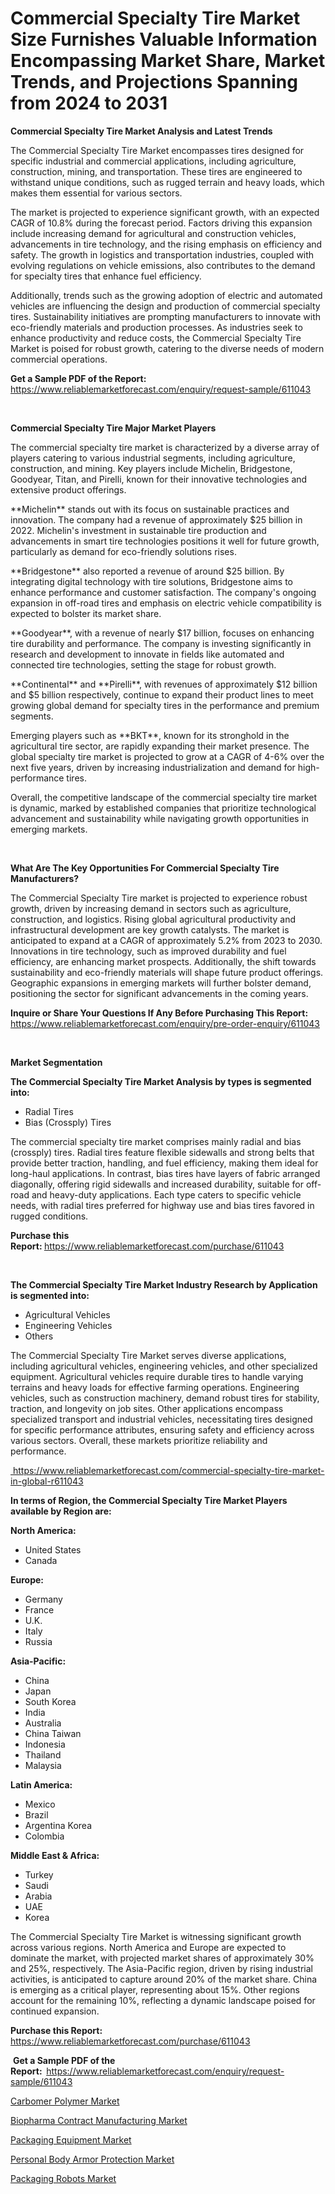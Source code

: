 <p><h1>Commercial Specialty Tire Market Size Furnishes Valuable Information Encompassing Market Share, Market Trends, and Projections Spanning from 2024 to 2031</h1></p><p><strong>Commercial Specialty Tire Market Analysis and Latest Trends</strong></p>
<p><p>The Commercial Specialty Tire Market encompasses tires designed for specific industrial and commercial applications, including agriculture, construction, mining, and transportation. These tires are engineered to withstand unique conditions, such as rugged terrain and heavy loads, which makes them essential for various sectors.</p><p>The market is projected to experience significant growth, with an expected CAGR of 10.8% during the forecast period. Factors driving this expansion include increasing demand for agricultural and construction vehicles, advancements in tire technology, and the rising emphasis on efficiency and safety. The growth in logistics and transportation industries, coupled with evolving regulations on vehicle emissions, also contributes to the demand for specialty tires that enhance fuel efficiency.</p><p>Additionally, trends such as the growing adoption of electric and automated vehicles are influencing the design and production of commercial specialty tires. Sustainability initiatives are prompting manufacturers to innovate with eco-friendly materials and production processes. As industries seek to enhance productivity and reduce costs, the Commercial Specialty Tire Market is poised for robust growth, catering to the diverse needs of modern commercial operations.</p></p>
<p><strong>Get a Sample PDF of the Report:&nbsp;</strong> <a href="https://www.reliablemarketforecast.com/enquiry/request-sample/611043?utm_campaign=1108&utm_medium=2&utm_source=Github&utm_content=ia&utm_term=18112024&utm_id=commercial-specialty-tire">https://www.reliablemarketforecast.com/enquiry/request-sample/611043</a></p>
<p>&nbsp;</p>
<p><strong>Commercial Specialty Tire Major Market Players</strong></p>
<p><p>The commercial specialty tire market is characterized by a diverse array of players catering to various industrial segments, including agriculture, construction, and mining. Key players include Michelin, Bridgestone, Goodyear, Titan, and Pirelli, known for their innovative technologies and extensive product offerings.</p><p>**Michelin** stands out with its focus on sustainable practices and innovation. The company had a revenue of approximately $25 billion in 2022. Michelin's investment in sustainable tire production and advancements in smart tire technologies positions it well for future growth, particularly as demand for eco-friendly solutions rises.</p><p>**Bridgestone** also reported a revenue of around $25 billion. By integrating digital technology with tire solutions, Bridgestone aims to enhance performance and customer satisfaction. The company's ongoing expansion in off-road tires and emphasis on electric vehicle compatibility is expected to bolster its market share.</p><p>**Goodyear**, with a revenue of nearly $17 billion, focuses on enhancing tire durability and performance. The company is investing significantly in research and development to innovate in fields like automated and connected tire technologies, setting the stage for robust growth.</p><p>**Continental** and **Pirelli**, with revenues of approximately $12 billion and $5 billion respectively, continue to expand their product lines to meet growing global demand for specialty tires in the performance and premium segments.</p><p>Emerging players such as **BKT**, known for its stronghold in the agricultural tire sector, are rapidly expanding their market presence. The global specialty tire market is projected to grow at a CAGR of 4-6% over the next five years, driven by increasing industrialization and demand for high-performance tires.</p><p>Overall, the competitive landscape of the commercial specialty tire market is dynamic, marked by established companies that prioritize technological advancement and sustainability while navigating growth opportunities in emerging markets.</p></p>
<p>&nbsp;</p>
<p><strong>What Are The Key Opportunities For Commercial Specialty Tire Manufacturers?</strong></p>
<p><p>The Commercial Specialty Tire market is projected to experience robust growth, driven by increasing demand in sectors such as agriculture, construction, and logistics. Rising global agricultural productivity and infrastructural development are key growth catalysts. The market is anticipated to expand at a CAGR of approximately 5.2% from 2023 to 2030. Innovations in tire technology, such as improved durability and fuel efficiency, are enhancing market prospects. Additionally, the shift towards sustainability and eco-friendly materials will shape future product offerings. Geographic expansions in emerging markets will further bolster demand, positioning the sector for significant advancements in the coming years.</p></p>
<p><strong>Inquire or Share Your Questions If Any Before Purchasing This Report:</strong> <a href="https://www.reliablemarketforecast.com/enquiry/pre-order-enquiry/611043?utm_campaign=1108&utm_medium=2&utm_source=Github&utm_content=ia&utm_term=18112024&utm_id=commercial-specialty-tire">https://www.reliablemarketforecast.com/enquiry/pre-order-enquiry/611043</a></p>
<p>&nbsp;</p>
<p><strong>Market Segmentation</strong></p>
<p><strong>The Commercial Specialty Tire Market Analysis by types is segmented into:</strong></p>
<p><ul><li>Radial Tires</li><li>Bias (Crossply) Tires</li></ul></p>
<p><p>The commercial specialty tire market comprises mainly radial and bias (crossply) tires. Radial tires feature flexible sidewalls and strong belts that provide better traction, handling, and fuel efficiency, making them ideal for long-haul applications. In contrast, bias tires have layers of fabric arranged diagonally, offering rigid sidewalls and increased durability, suitable for off-road and heavy-duty applications. Each type caters to specific vehicle needs, with radial tires preferred for highway use and bias tires favored in rugged conditions.</p></p>
<p><strong>Purchase this Report:&nbsp;</strong><a href="https://www.reliablemarketforecast.com/purchase/611043?utm_campaign=1108&utm_medium=2&utm_source=Github&utm_content=ia&utm_term=18112024&utm_id=commercial-specialty-tire">https://www.reliablemarketforecast.com/purchase/611043</a></p>
<p>&nbsp;</p>
<p><strong>The Commercial Specialty Tire Market Industry Research by Application is segmented into:</strong></p>
<p><ul><li>Agricultural Vehicles</li><li>Engineering Vehicles</li><li>Others</li></ul></p>
<p><p>The Commercial Specialty Tire Market serves diverse applications, including agricultural vehicles, engineering vehicles, and other specialized equipment. Agricultural vehicles require durable tires to handle varying terrains and heavy loads for effective farming operations. Engineering vehicles, such as construction machinery, demand robust tires for stability, traction, and longevity on job sites. Other applications encompass specialized transport and industrial vehicles, necessitating tires designed for specific performance attributes, ensuring safety and efficiency across various sectors. Overall, these markets prioritize reliability and performance.</p></p>
<p><a href="https://www.reliablemarketforecast.com/commercial-specialty-tire-market-in-global-r611043?utm_campaign=1108&utm_medium=2&utm_source=Github&utm_content=ia&utm_term=18112024&utm_id=commercial-specialty-tire">&nbsp;https://www.reliablemarketforecast.com/commercial-specialty-tire-market-in-global-r611043</a></p>
<p><strong>In terms of Region, the Commercial Specialty Tire Market Players available by Region are:</strong></p>
<p>
    <p> <strong> North America: </strong>
        <ul>
            <li>United States</li>
            <li>Canada</li>
        </ul>
        </p> 
    <p> <strong> Europe: </strong>
        <ul>
            <li>Germany</li>
            <li>France</li>
            <li>U.K.</li>
            <li>Italy</li>
            <li>Russia</li>
        </ul>
        </p> 
    <p> <strong> Asia-Pacific: </strong>
        <ul>
            <li>China</li>
            <li>Japan</li>
            <li>South Korea</li>
            <li>India</li>
            <li>Australia</li>
            <li>China Taiwan</li>
            <li>Indonesia</li>
            <li>Thailand</li>
            <li>Malaysia</li>
        </ul>
        </p> 
    <p> <strong> Latin America: </strong>
        <ul>
            <li>Mexico</li>
            <li>Brazil</li>
            <li>Argentina Korea</li>
            <li>Colombia</li>
        </ul>
        </p> 
    <p> <strong> Middle East & Africa: </strong>
        <ul>
            <li>Turkey</li>
            <li>Saudi</li>
            <li>Arabia</li>
            <li>UAE</li>
            <li>Korea</li>
        </ul>
    </p>
    </p>
<p><p>The Commercial Specialty Tire Market is witnessing significant growth across various regions. North America and Europe are expected to dominate the market, with projected market shares of approximately 30% and 25%, respectively. The Asia-Pacific region, driven by rising industrial activities, is anticipated to capture around 20% of the market share. China is emerging as a critical player, representing about 15%. Other regions account for the remaining 10%, reflecting a dynamic landscape poised for continued expansion.</p></p>
<p><strong>Purchase this Report: </strong><a href="https://www.reliablemarketforecast.com/purchase/611043?utm_campaign=1108&utm_medium=2&utm_source=Github&utm_content=ia&utm_term=18112024&utm_id=commercial-specialty-tire">https://www.reliablemarketforecast.com/purchase/611043</a></p>
<p>&nbsp;<strong>Get a Sample PDF of the Report:&nbsp;&nbsp;</strong><a href="https://www.reliablemarketforecast.com/enquiry/request-sample/611043?utm_campaign=1108&utm_medium=2&utm_source=Github&utm_content=ia&utm_term=18112024&utm_id=commercial-specialty-tire">https://www.reliablemarketforecast.com/enquiry/request-sample/611043</a></p>
<p><strong></strong></p>
<p><p><a href="https://issuu.com/reportprime-2/docs/carbomer-polymer-market-size-2030.p_7af1074a42b9f7?utm_campaign=1108&utm_medium=2&utm_source=Github&utm_content=ia&utm_term=18112024&utm_id=commercial-specialty-tire">Carbomer Polymer Market</a></p><p><a href="https://issuu.com/reportprime-2/docs/biopharma-contract-manufacturing-ma_f642cd72870535?utm_campaign=1108&utm_medium=2&utm_source=Github&utm_content=ia&utm_term=18112024&utm_id=commercial-specialty-tire">Biopharma Contract Manufacturing Market</a></p><p><a href="https://www.linkedin.com/pulse/strategic-roadmap-success-global-packaging-equipment-market-7mvfe?utm_campaign=1108&utm_medium=2&utm_source=Github&utm_content=ia&utm_term=18112024&utm_id=commercial-specialty-tire">Packaging Equipment Market</a></p><p><a href="https://github.com/CliffMedina6/Market-Research-Report-List-7/blob/main/personal-body-armor-protection-market.md?utm_campaign=1108&utm_medium=2&utm_source=Github&utm_content=ia&utm_term=18112024&utm_id=commercial-specialty-tire">Personal Body Armor Protection Market</a></p><p><a href="https://www.linkedin.com/pulse/packaging-robots-industry-insights-report-analyzing-market-fyjde?utm_campaign=1108&utm_medium=2&utm_source=Github&utm_content=ia&utm_term=18112024&utm_id=commercial-specialty-tire">Packaging Robots Market</a></p></p>